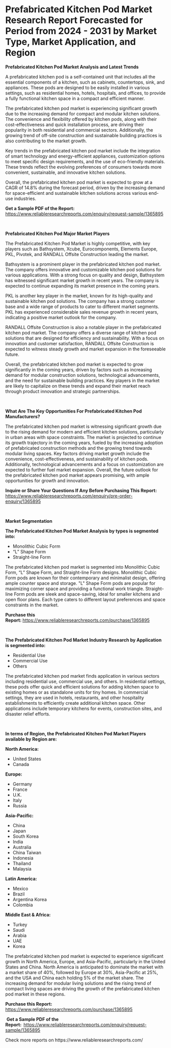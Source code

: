 <p><h1>Prefabricated Kitchen Pod Market Research Report Forecasted for Period from 2024 -  2031 by Market Type, Market Application, and Region</h1></p><p><strong>Prefabricated Kitchen Pod Market Analysis and Latest Trends</strong></p>
<p><p>A prefabricated kitchen pod is a self-contained unit that includes all the essential components of a kitchen, such as cabinets, countertops, sink, and appliances. These pods are designed to be easily installed in various settings, such as residential homes, hotels, hospitals, and offices, to provide a fully functional kitchen space in a compact and efficient manner.</p><p>The prefabricated kitchen pod market is experiencing significant growth due to the increasing demand for compact and modular kitchen solutions. The convenience and flexibility offered by kitchen pods, along with their cost-effectiveness and quick installation process, are driving their popularity in both residential and commercial sectors. Additionally, the growing trend of off-site construction and sustainable building practices is also contributing to the market growth.</p><p>Key trends in the prefabricated kitchen pod market include the integration of smart technology and energy-efficient appliances, customization options to meet specific design requirements, and the use of eco-friendly materials. These trends reflect the evolving preferences of consumers towards more convenient, sustainable, and innovative kitchen solutions.</p><p>Overall, the prefabricated kitchen pod market is expected to grow at a CAGR of 14.8% during the forecast period, driven by the increasing demand for space-efficient and sustainable kitchen solutions across various end-use industries.</p></p>
<p><strong>Get a Sample PDF of the Report:&nbsp;</strong> <a href="https://www.reliableresearchreports.com/enquiry/request-sample/1365895">https://www.reliableresearchreports.com/enquiry/request-sample/1365895</a></p>
<p>&nbsp;</p>
<p><strong>Prefabricated Kitchen Pod Major Market Players</strong></p>
<p><p>The Prefabricated Kitchen Pod Market is highly competitive, with key players such as Bathsystem, Xcube, Eurocomponents, Elements Europe, PKL, Pivotek, and RANDALL Offsite Construction leading the market. </p><p>Bathsystem is a prominent player in the prefabricated kitchen pod market. The company offers innovative and customizable kitchen pod solutions for various applications. With a strong focus on quality and design, Bathsystem has witnessed significant market growth in recent years. The company is expected to continue expanding its market presence in the coming years.</p><p>PKL is another key player in the market, known for its high-quality and sustainable kitchen pod solutions. The company has a strong customer base and a wide range of products to cater to different market segments. PKL has experienced considerable sales revenue growth in recent years, indicating a positive market outlook for the company.</p><p>RANDALL Offsite Construction is also a notable player in the prefabricated kitchen pod market. The company offers a diverse range of kitchen pod solutions that are designed for efficiency and sustainability. With a focus on innovation and customer satisfaction, RANDALL Offsite Construction is expected to witness steady growth and market expansion in the foreseeable future.</p><p>Overall, the prefabricated kitchen pod market is expected to grow significantly in the coming years, driven by factors such as increasing demand for modular construction solutions, technological advancements, and the need for sustainable building practices. Key players in the market are likely to capitalize on these trends and expand their market reach through product innovation and strategic partnerships.</p></p>
<p>&nbsp;</p>
<p><strong>What Are The Key Opportunities For Prefabricated Kitchen Pod Manufacturers?</strong></p>
<p><p>The prefabricated kitchen pod market is witnessing significant growth due to the rising demand for modern and efficient kitchen solutions, particularly in urban areas with space constraints. The market is projected to continue its growth trajectory in the coming years, fueled by the increasing adoption of prefabricated construction methods and the growing trend towards modular living spaces. Key factors driving market growth include the convenience, cost-effectiveness, and sustainability of kitchen pods. Additionally, technological advancements and a focus on customization are expected to further fuel market expansion. Overall, the future outlook for the prefabricated kitchen pod market appears promising, with ample opportunities for growth and innovation.</p></p>
<p><strong>Inquire or Share Your Questions If Any Before Purchasing This Report:</strong> <a href="https://www.reliableresearchreports.com/enquiry/pre-order-enquiry/1365895">https://www.reliableresearchreports.com/enquiry/pre-order-enquiry/1365895</a></p>
<p>&nbsp;</p>
<p><strong>Market Segmentation</strong></p>
<p><strong>The Prefabricated Kitchen Pod Market Analysis by types is segmented into:</strong></p>
<p><ul><li>Monolithic Cubic Form</li><li>“L” Shape Form</li><li>Straight-line Form</li></ul></p>
<p><p>The prefabricated kitchen pod market is segmented into Monolithic Cubic Form, “L” Shape Form, and Straight-line Form designs. Monolithic Cubic Form pods are known for their contemporary and minimalist design, offering ample counter space and storage. "L" Shape Form pods are popular for maximizing corner space and providing a functional work triangle. Straight-line Form pods are sleek and space-saving, ideal for smaller kitchens and open floor plans. Each type caters to different layout preferences and space constraints in the market.</p></p>
<p><strong>Purchase this Report:&nbsp;</strong><a href="https://www.reliableresearchreports.com/purchase/1365895">https://www.reliableresearchreports.com/purchase/1365895</a></p>
<p>&nbsp;</p>
<p><strong>The Prefabricated Kitchen Pod Market Industry Research by Application is segmented into:</strong></p>
<p><ul><li>Residential Use</li><li>Commercial Use</li><li>Others</li></ul></p>
<p><p>The prefabricated kitchen pod market finds application in various sectors including residential use, commercial use, and others. In residential settings, these pods offer quick and efficient solutions for adding kitchen space to existing homes or as standalone units for tiny homes. In commercial settings, they are used in hotels, restaurants, and other hospitality establishments to efficiently create additional kitchen space. Other applications include temporary kitchens for events, construction sites, and disaster relief efforts.</p></p>
<p>&nbsp;</p>
<p><strong>In terms of Region, the Prefabricated Kitchen Pod Market Players available by Region are:</strong></p>
<p>
    <p> <strong> North America: </strong>
        <ul>
            <li>United States</li>
            <li>Canada</li>
        </ul>
        </p> 
    <p> <strong> Europe: </strong>
        <ul>
            <li>Germany</li>
            <li>France</li>
            <li>U.K.</li>
            <li>Italy</li>
            <li>Russia</li>
        </ul>
        </p> 
    <p> <strong> Asia-Pacific: </strong>
        <ul>
            <li>China</li>
            <li>Japan</li>
            <li>South Korea</li>
            <li>India</li>
            <li>Australia</li>
            <li>China Taiwan</li>
            <li>Indonesia</li>
            <li>Thailand</li>
            <li>Malaysia</li>
        </ul>
        </p> 
    <p> <strong> Latin America: </strong>
        <ul>
            <li>Mexico</li>
            <li>Brazil</li>
            <li>Argentina Korea</li>
            <li>Colombia</li>
        </ul>
        </p> 
    <p> <strong> Middle East & Africa: </strong>
        <ul>
            <li>Turkey</li>
            <li>Saudi</li>
            <li>Arabia</li>
            <li>UAE</li>
            <li>Korea</li>
        </ul>
    </p>
    </p>
<p><p>The prefabricated kitchen pod market is expected to experience significant growth in North America, Europe, and Asia-Pacific, particularly in the United States and China. North America is anticipated to dominate the market with a market share of 40%, followed by Europe at 30%, Asia-Pacific at 25%, and the USA and China each holding 5% of the market share. The increasing demand for modular living solutions and the rising trend of compact living spaces are driving the growth of the prefabricated kitchen pod market in these regions.</p></p>
<p><strong>Purchase this Report: </strong><a href="https://www.reliableresearchreports.com/purchase/1365895">https://www.reliableresearchreports.com/purchase/1365895</a></p>
<p>&nbsp;<strong>Get a Sample PDF of the Report:&nbsp;&nbsp;</strong><a href="https://www.reliableresearchreports.com/enquiry/request-sample/1365895">https://www.reliableresearchreports.com/enquiry/request-sample/1365895</a></p>
<p><strong></strong></p>
<p>Check more reports on https://www.reliableresearchreports.com/</p>